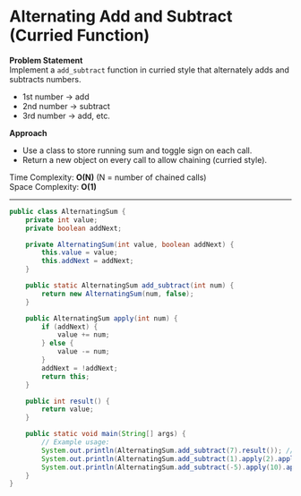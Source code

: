 # Alternating Add and Subtract (Curried Function)

**Problem Statement**  
Implement a `add_subtract` function in curried style that alternately adds and subtracts numbers.  
- 1st number → add  
- 2nd number → subtract  
- 3rd number → add, etc.  

**Approach**  
- Use a class to store running sum and toggle sign on each call.  
- Return a new object on every call to allow chaining (curried style).  

Time Complexity: **O(N)** (N = number of chained calls)  
Space Complexity: **O(1)**  

---

```java
public class AlternatingSum {
    private int value;
    private boolean addNext;

    private AlternatingSum(int value, boolean addNext) {
        this.value = value;
        this.addNext = addNext;
    }

    public static AlternatingSum add_subtract(int num) {
        return new AlternatingSum(num, false);
    }

    public AlternatingSum apply(int num) {
        if (addNext) {
            value += num;
        } else {
            value -= num;
        }
        addNext = !addNext;
        return this;
    }

    public int result() {
        return value;
    }

    public static void main(String[] args) {
        // Example usage:
        System.out.println(AlternatingSum.add_subtract(7).result()); // 7
        System.out.println(AlternatingSum.add_subtract(1).apply(2).apply(3).result()); // 0
        System.out.println(AlternatingSum.add_subtract(-5).apply(10).apply(3).apply(9).result()); // 11
    }
}
